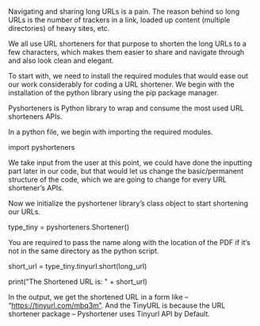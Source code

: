  Navigating and sharing long URLs is a pain. The reason behind so long URLs is the number of trackers in a link, loaded up content (multiple directories) of heavy sites, etc. 
 
 We all use URL shorteners for that purpose to shorten the long URLs to a few characters, which makes them easier to share and navigate through and also look clean and elegant.
 
 To start with, we need to install the required modules that would ease out our work considerably for coding a URL shortener. We begin with the installation of the python library using the pip package manager.

Pyshorteners is Python library to wrap and consume the most used URL shorteners APIs.

In a python file, we begin with importing the required modules.

import pyshorteners

We take input from the user at this point, we could have done the inputting part later in our code, but that would let us change the basic/permanent structure of the code, which we are going to change for every URL shortener’s APIs.

Now we initialize the pyshortener library’s class object to start shortening our URLs.

type_tiny = pyshorteners.Shortener()

You are required to pass the name along with the location of the PDF if it’s not in the same directory as the python script.

short_url = type_tiny.tinyurl.short(long_url)

print("The Shortened URL is: " + short_url)

In the output, we get the shortened URL in a form like – “https://tinyurl.com/mbq3m”. And the TinyURL is because the URL shortener package – Pyshortener uses Tinyurl API by Default.
